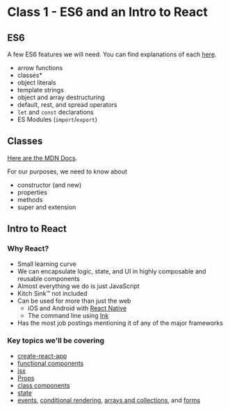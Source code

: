 # Class 1 - ES6 and an Intro to React

## ES6

A few ES6 features we will need. You can find explanations of each [here](https://github.com/lukehoban/es6features).

* arrow functions
* classes*
* object literals
* template strings
* object and array destructuring
* default, rest, and spread operators
* `let` and `const` declarations
* ES Modules (`import`/`export`)

## Classes

[Here are the MDN Docs](https://developer.mozilla.org/en-US/docs/Web/JavaScript/Reference/Classes).

For our purposes, we need to know about

* constructor (and new)
* properties
* methods
* super and extension

## Intro to React

### Why React?

* Small learning curve
* We can encapsulate logic, state, and UI in highly composable and reusable components
* Almost everything we do is just JavaScript
* Kitch Sink™ not included
* Can be used for more than just the web
  * iOS and Android with [React Native](https://facebook.github.io/react-native/)
  * The command line using [Ink](https://github.com/vadimdemedes/ink)
* Has the most job postings mentioning it of any of the major frameworks

### Key topics we'll be covering

* [create-react-app](https://github.com/facebook/create-react-app)
* [functional components](https://reactjs.org/docs/components-and-props.html#function-and-class-components)
* [jsx](https://reactjs.org/docs/introducing-jsx.html)
* [Props](https://reactjs.org/docs/components-and-props.html#function-and-class-components)
* [class components](https://reactjs.org/docs/components-and-props.html#function-and-class-components)
* [state](https://reactjs.org/docs/state-and-lifecycle.html)
* [events](https://reactjs.org/docs/handling-events.html), [conditional rendering](https://reactjs.org/docs/conditional-rendering.html), [arrays and collections](https://reactjs.org/docs/lists-and-keys.html), and [forms](https://reactjs.org/docs/forms.html)

